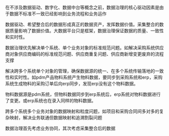 在不涉及数据驱动、数字化、数据中台等概念之前，数据治理的核心驱动因素是由于数据不标准不一致已经影响到业务流程和业务运作

数据驱动、希望整合后的数据形成真正的数据资产，发挥数据价值。采集整合的数据质量影响了数据价值。大数据平台只是框架，数据治理保证数据的质量、一致性和实时性。

数据治理优先解决单个系统、单个业务对象的标准规范问题。如解决采购系统供应商对象供应商编码的标准规范问题、供应商重复问题、供应商新增变更废弃的流程支撑

解决跨多个系统单个对象的管理，确保数据源的统一、在多个系统传输落地的一致性和实时性。如pdm产品物料系统产生物料数据，要同步到采购系统和erp，采购系统生成物料的采购订单后向erp同步，发现erp没有这个物料数据。

物料数据源是pdm系统，但物料数据同步到erp系统后，erp系统对物料数据进行了变更。或erp系统也在录入同样的物料数据。

跨多个系统多个业务对象的数据映射和粒度问题，如项目和采购合同间多对多的复杂映射，解决业务联通但数据映射和追溯割裂问题

数据治理首先考虑业务协同，其次考虑采集整合后的数据